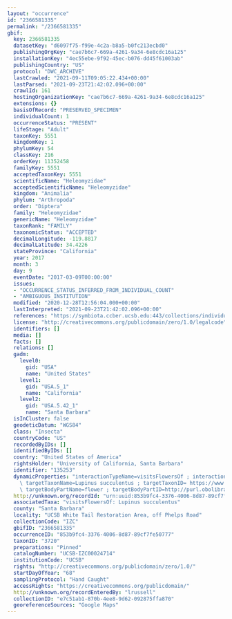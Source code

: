 ```yaml
---
layout: "occurrence"
id: "2366581335"
permalink: "/2366581335"
gbif:
  key: 2366581335
  datasetKey: "d6097f75-f99e-4c2a-b8a5-b0fc213ecbd0"
  publishingOrgKey: "cae7b6c7-669a-4261-9a34-6e8cdc16a125"
  installationKey: "4ec55ebe-9f92-45ec-b076-dd45f61003ab"
  publishingCountry: "US"
  protocol: "DWC_ARCHIVE"
  lastCrawled: "2021-09-11T09:05:22.434+00:00"
  lastParsed: "2021-09-23T21:42:02.096+00:00"
  crawlId: 161
  hostingOrganizationKey: "cae7b6c7-669a-4261-9a34-6e8cdc16a125"
  extensions: {}
  basisOfRecord: "PRESERVED_SPECIMEN"
  individualCount: 1
  occurrenceStatus: "PRESENT"
  lifeStage: "Adult"
  taxonKey: 5551
  kingdomKey: 1
  phylumKey: 54
  classKey: 216
  orderKey: 11352458
  familyKey: 5551
  acceptedTaxonKey: 5551
  scientificName: "Heleomyzidae"
  acceptedScientificName: "Heleomyzidae"
  kingdom: "Animalia"
  phylum: "Arthropoda"
  order: "Diptera"
  family: "Heleomyzidae"
  genericName: "Heleomyzidae"
  taxonRank: "FAMILY"
  taxonomicStatus: "ACCEPTED"
  decimalLongitude: -119.8817
  decimalLatitude: 34.4226
  stateProvince: "California"
  year: 2017
  month: 3
  day: 9
  eventDate: "2017-03-09T00:00:00"
  issues:
  - "OCCURRENCE_STATUS_INFERRED_FROM_INDIVIDUAL_COUNT"
  - "AMBIGUOUS_INSTITUTION"
  modified: "2020-12-28T12:56:04.000+00:00"
  lastInterpreted: "2021-09-23T21:42:02.096+00:00"
  references: "https://symbiota.ccber.ucsb.edu:443/collections/individual/index.php?occid=135253"
  license: "http://creativecommons.org/publicdomain/zero/1.0/legalcode"
  identifiers: []
  media: []
  facts: []
  relations: []
  gadm:
    level0:
      gid: "USA"
      name: "United States"
    level1:
      gid: "USA.5_1"
      name: "California"
    level2:
      gid: "USA.5.42_1"
      name: "Santa Barbara"
  isInCluster: false
  geodeticDatum: "WGS84"
  class: "Insecta"
  countryCode: "US"
  recordedByIDs: []
  identifiedByIDs: []
  country: "United States of America"
  rightsHolder: "University of California, Santa Barbara"
  identifier: "135253"
  dynamicProperties: "interactionTypeName=visitsFlowersOf ; interactionTypeID=http://purl.obolibrary.org/obo/RO_0002622;\
    \ targetTaxonName=Lupinus succulentus ; targetTaxonID= https://www.gbif.org/species/9556437;\
    \ targetBodyPartName=flower ; targetBodyPartID=http://purl.obolibrary.org/obo/PO_0009046"
  http://unknown.org/recordId: "urn:uuid:853b9fc4-3376-4006-8d87-89cf7fe50777"
  associatedTaxa: "visitsFlowersOf: Lupinus succulentus"
  county: "Santa Barbara"
  locality: "UCSB White Tail Restoration Area, off Phelps Road"
  collectionCode: "IZC"
  gbifID: "2366581335"
  occurrenceID: "853b9fc4-3376-4006-8d87-89cf7fe50777"
  taxonID: "3720"
  preparations: "Pinned"
  catalogNumber: "UCSB-IZC00024714"
  institutionCode: "UCSB"
  rights: "http://creativecommons.org/publicdomain/zero/1.0/"
  startDayOfYear: "68"
  samplingProtocol: "Hand Caught"
  accessRights: "https://creativecommons.org/publicdomain/"
  http://unknown.org/recordEnteredBy: "lrussell"
  collectionID: "e7c51ab1-870b-4ee8-9d62-092875ffa870"
  georeferenceSources: "Google Maps"
---
```


